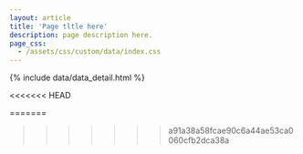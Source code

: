 ```yaml
---
layout: article
title: 'Page tltle here'
description: page description here.
page_css:
  - /assets/css/custom/data/index.css
---
```


<div id="detail-container">
	{% include data/data_detail.html %}
</div>

<script src="/assets/js/ext/xml2json.js"></script>
<script src="/assets/js/catalog_detail.js"></script>

<script async defer src="https://maps.googleapis.com/maps/api/js?key={{site.google_maps_api_key}}&callback=initMap"></script>
<<<<<<< HEAD

=======
>>>>>>> a91a38a58fcae90c6a44ae53ca0060cfb2dca38a
